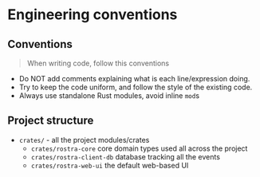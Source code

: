 # Engineering conventions

## Conventions

> When writing code, follow this conventions


- Do NOT add comments explaining what is each line/expression doing.
- Try to keep the code uniform, and follow the style of the existing code.
- Always use standalone Rust modules, avoid inline `mod`s

## Project structure

- `crates/` - all the project modules/crates
  - `crates/rostra-core` core domain types used all across the project
  - `crates/rostra-client-db` database tracking all the events
  - `crates/rostra-web-ui` the default web-based UI
  
